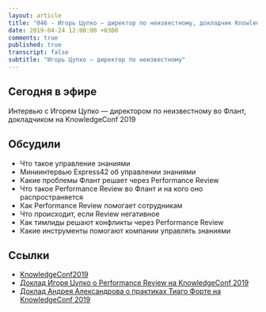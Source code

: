 ```yaml
---
layout: article
title: "046 - Игорь Цупко — директор по неизвестному, докладчик KnowledgeConf 2019"
date: 2019-04-24 12:00:00 +0300
comments: true
published: true
transcript: false
subtitle: "Игорь Цупко — директор по неизвестному"
---
```


## Сегодня в эфире

Интервью с Игорем Цупко — директором по неизвестному во Флант, докладчиком на KnowledgeConf 2019

## Обсудили

* Что такое управление знаниями
* Миниинтервью Express42 об управлении знаниями
* Какие проблемы Флант решает через Performance Review
* Что такое Performance Review во Флант и на кого оно распространяется
* Как Performance Review помогает сотрудникам
* Что происходит, если Review негативное
* Как тимлиды решают конфликты через Performance Review
* Какие инструменты помогают компании управлять знаниями

## Ссылки

* [KnowledgeConf2019](https://knowledgeconf.ru/2019)
* [Доклад Игоря Цупко о Performance Review на KnowledgeConf 2019](https://knowledgeconf.ru/2019/abstracts/4695)
* [Доклад Андрея Александрова о практиках Тиаго Форте на KnowledgeConf 2019](https://knowledgeconf.ru/2019/abstracts/4755)
